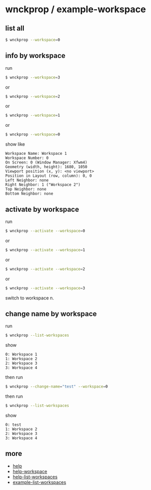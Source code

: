 
# wnckprop / example-workspace


## list all

``` sh
$ wnckprop --workspace=0
```

## info by workspace

run

``` sh
$ wnckprop --workspace=3
```

or

``` sh
$ wnckprop --workspace=2
```

or

``` sh
$ wnckprop --workspace=1
```

or

``` sh
$ wnckprop --workspace=0
```

show like

```
Workspace Name: Workspace 1
Workspace Number: 0
On Screen: 0 (Window Manager: Xfwm4)
Geometry (width, height): 1680, 1050
Viewport position (x, y): <no viewport>
Position in Layout (row, column): 0, 0
Left Neighbor: none
Right Neighbor: 1 ("Workspace 2")
Top Neighbor: none
Bottom Neighbor: none
```

## activate by workspace

run

``` sh
$ wnckprop --activate --workspace=0
```

or

``` sh
$ wnckprop --activate --workspace=1
```

or

``` sh
$ wnckprop --activate --workspace=2
```

or

``` sh
$ wnckprop --activate --workspace=3
```

switch to workspace n.


## change name by workspace

run

``` sh
$ wnckprop --list-workspaces
```

show

```
0: Workspace 1
1: Workspace 2
2: Workspace 3
3: Workspace 4
```

then run

``` sh
$ wnckprop --change-name="test" --workspace=0
```

then run

``` sh
$ wnckprop --list-workspaces
```

show

```
0: test
1: Workspace 2
2: Workspace 3
3: Workspace 4
```

## more

* [help](help.md)
* [help-workspace](help-workspace.md)
* [help-list-workspaces](help-list-workspaces.md)
* [example-list-workspaces](example-list-workspaces.md)
